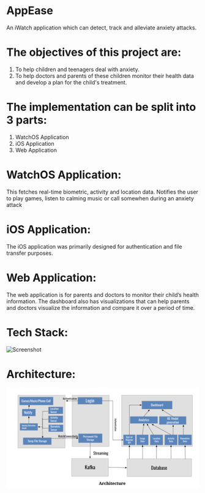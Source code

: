 # AppEase
An iWatch application which can detect, track and alleviate anxiety attacks.

# The objectives of this project are:
1. To help children and teenagers deal with anxiety.
2. To help doctors and parents of these children monitor their health data and develop a plan for the child's treatment.

# The implementation can be split into 3 parts:

1. WatchOS Application
2. iOS Application
3. Web Application

# WatchOS Application:

This fetches real-time biometric, activity and location data. Notifies the user to play games, listen to calming music or call somewhen during an anxiety attack

# iOS Application:

The iOS application was primarily designed for authentication and file transfer purposes.

# Web Application:

The web application is for parents and doctors to monitor their child’s health information. The dashboard also has visualizations that can help parents and doctors visualize the information and compare it over a period of time. 

# Tech Stack:

![Screenshot](techstack.png)

# Architecture:
![Screenshot](artchitecutre_appease.png)
